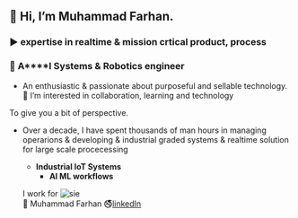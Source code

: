 ## 👋 Hi, I’m Muhammad Farhan.  
### ▶️  expertise in realtime & mission crtical product, process

  ### 🤖 **A****I** Systems & **Robotics** engineer
  - An enthusiastic & passionate about purposeful and sellable technology. 
👀 I’m interested in collaboration, learning and technology


 To give you a bit of perspective. 
-  Over a decade, I have spent thousands of man hours in managing operarions & developing & industrial graded systems
  & realtime solution for large scale procecessing  
     - **Industrial IoT Systems**
       - **AI ML workflows**

   I work for ![sie](https://github.com/intigration/intigration/assets/25178774/bb7918ca-8f4f-4e1d-ad5e-fe6d8254fef4)  
💼 Muhammad Farhan 🚭[linkedIn](https://www.linkedin.com/in/engr-farhan/)



